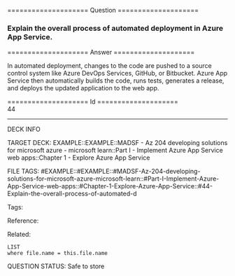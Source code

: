 ==================== Question ====================  

### Explain the overall process of automated deployment in Azure App Service.  

==================== Answer ====================  

In automated deployment, changes to the code are pushed to a source control system like Azure DevOps Services, GitHub, or Bitbucket. Azure App Service then automatically builds the code, runs tests, generates a release, and deploys the updated application to the web app.

==================== Id ====================  
44

---

DECK INFO

TARGET DECK: EXAMPLE::EXAMPLE::MADSF - Az 204 developing solutions for microsoft azure - microsoft learn::Part I - Implement Azure App Service web apps::Chapter 1 - Explore Azure App Service

FILE TAGS: #EXAMPLE::#EXAMPLE::#MADSF-Az-204-developing-solutions-for-microsoft-azure-microsoft-learn::#Part-I-Implement-Azure-App-Service-web-apps::#Chapter-1-Explore-Azure-App-Service::#44-Explain-the-overall-process-of-automated-d

Tags:

Reference:

Related:

```dataview
LIST
where file.name = this.file.name
```
QUESTION STATUS: Safe to store
